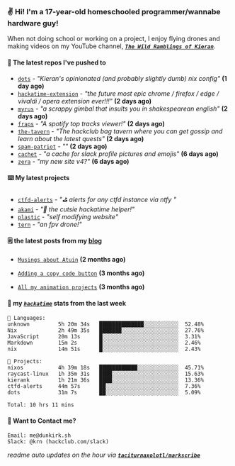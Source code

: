 ### ✌️ Hi! I'm a 17-year-old homeschooled programmer/wannabe hardware guy!

When not doing school or working on a project, I enjoy flying drones and making videos on my YouTube channel, [**_`The Wild Ramblings of Kieran`_**](https://youtube.com/@kieran.rambles).

#### 👷 The latest repos I've pushed to

- [`dots`](https://github.com/taciturnaxolotl/dots) - _"Kieran's opinionated (and probably slightly dumb) nix config"_ **(1 day ago)**
- [`hackatime-extension`](https://github.com/taciturnaxolotl/hackatime-extension) - _"the future most epic chrome / firefox / edge / vivaldi / opera extension ever!!!"_ **(2 days ago)**
- [`myrus`](https://github.com/taciturnaxolotl/myrus) - _"a scrappy gimbal that insults you in shakespearean english"_ **(2 days ago)**
- [`fraps`](https://github.com/taciturnaxolotl/fraps) - _"A spotify top tracks viewer!"_ **(2 days ago)**
- [`the-tavern`](https://github.com/taciturnaxolotl/the-tavern) - _"The hackclub bag tavern where you can get gossip and learn about the latest quests"_ **(2 days ago)**
- [`spam-patriot`](https://github.com/taciturnaxolotl/spam-patriot) - _""_ **(2 days ago)**
- [`cachet`](https://github.com/taciturnaxolotl/cachet) - _"a cache for slack profile pictures and emojis"_ **(6 days ago)**
- [`zera`](https://github.com/taciturnaxolotl/zera) - _"my new site v4?"_ **(6 days ago)**

#### ⌨️ My latest projects

- [`ctfd-alerts`](https://github.com/taciturnaxolotl/ctfd-alerts) - _"⛳ alerts for any ctfd instance via ntfy "_
- [`akami`](https://github.com/taciturnaxolotl/akami) - _"🌷 the cutsie hackatime helper!"_
- [`plastic`](https://github.com/taciturnaxolotl/plastic) - _"self modifying website"_
- [`tern`](https://github.com/taciturnaxolotl/tern) - _"an fpv drone!"_

#### 🗒️ the latest posts from my [blog](https://dunkirk.sh)

- [`Musings about Atuin`](https://dunkirk.sh/blog/atuin/) **(2 months ago)**

- [`Adding a copy code button`](https://dunkirk.sh/blog/adding-a-copy-button/) **(3 months ago)**

- [`All my animation projects`](https://dunkirk.sh/blog/my-animations/) **(3 months ago)**



#### 📡 my [_`hackatime`_](https://waka.hackclub.com) stats from the last week

```text
💾 Languages:
unknown         5h 20m 34s   ██████████████░░░░░░░░░░░  52.48%
Nix             2h 49m 35s   ███████░░░░░░░░░░░░░░░░░░  27.76%
JavaScript      20m 13s      █░░░░░░░░░░░░░░░░░░░░░░░░  3.31%
Markdown        15m 2s       █░░░░░░░░░░░░░░░░░░░░░░░░  2.46%
nix             14m 51s      █░░░░░░░░░░░░░░░░░░░░░░░░  2.43%

💼 Projects:
nixos           4h 39m 18s   ████████████░░░░░░░░░░░░░  45.71%
raycast-linux   1h 35m 31s   ████░░░░░░░░░░░░░░░░░░░░░  15.63%
kierank         1h 21m 36s   ████░░░░░░░░░░░░░░░░░░░░░  13.36%
ctfd-alerts     44m 57s      ██░░░░░░░░░░░░░░░░░░░░░░░  7.36%
dots            31m 7s       ██░░░░░░░░░░░░░░░░░░░░░░░  5.09%

Total: 10 hrs 11 mins
```

#### 📮 Want to Contact me?

```text
Email: me@dunkirk.sh
Slack: @krn (hackclub.com/slack)
```

_readme auto updates on the hour via [**`taciturnaxolotl/markscribe`**](https://github.com/taciturnaxolotl/markscribe)_
